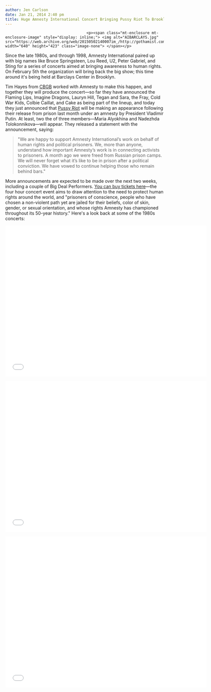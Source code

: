 ```yaml
---
author: Jen Carlson
date: Jan 21, 2014 2:40 pm
title: Huge Amnesty International Concert Bringing Pussy Riot To Brooklyn
---
```


	
										<p><span class="mt-enclosure mt-enclosure-image" style="display: inline;"> <img alt="AIBARCLAYS.jpg" src="https://web.archive.org/web/20150502140007im_/http://gothamist.com/attachments/arts_jen/AIBARCLAYS.jpg" width="640" height="423" class="image-none"> </span></p>

<p>Since the late 1980s, and through 1998, Amnesty International paired up with big names like Bruce Springsteen, Lou Reed, U2, Peter Gabriel, and Sting for a series of concerts aimed at bringing awareness to human rights. On February 5th the organization will bring back the big show; this time around it&apos;s being held at Barclays Center in Brooklyn.</p>

<p>Tim Hayes from <a href="https://web.archive.org/web/20150502140007/http://gothamist.com/tags/cbgb">CBGB</a> worked with Amnesty to make this happen, and together they will produce the concert&#x2014;so far they have announced the Flaming Lips, Imagine Dragons, Lauryn Hill, Tegan and Sara, the Fray, Cold War Kids, Colbie Caillat, and Cake as being part of the lineup, and today they just announced that <a href="https://web.archive.org/web/20150502140007/http://gothamist.com/tags/pussyriot">Pussy Riot</a> will be making an appearance following their release from prison last month under an amnesty by President Vladimir Putin. At least, two the of three members&#x2014;Maria Alyokhina and Nadezhda Tolokonnikova&#x2014;will appear. They released a statement with the announcement, saying:</p><blockquote>&quot;We are happy to support Amnesty International&#x2019;s work on behalf of human rights and political prisoners. We, more than anyone, understand how important Amnesty&#x2019;s work is in connecting activists to prisoners. A month ago we were freed from Russian prison camps. We will never forget what it&#x2019;s like to be in prison after a political conviction. We have vowed to continue helping those who remain behind bars.&quot;</blockquote>More announcements are expected to be made over the next two weeks, including a couple of Big Deal Performers. <a href="https://web.archive.org/web/20150502140007/http://www.amnestyusa.org/Feb5concert">You can buy tickets here</a>&#x2014;the four hour concert event aims to draw attention to the need to protect human rights around the world, and &quot;prisoners of conscience, people who have chosen a non-violent path yet are jailed for their beliefs, color of skin, gender, or sexual orientation, and whose rights Amnesty has championed throughout its 50-year history.&quot; Here&apos;s a look back at some of the 1980s concerts: <p></p>

<p><iframe width="640" height="480" src="//web.archive.org/web/20150502140007if_/http://www.youtube.com/embed/Ya6BLXb9OjQ" frameborder="0" allowfullscreen></iframe></p>

<p><iframe width="640" height="480" src="//web.archive.org/web/20150502140007if_/http://www.youtube.com/embed/TbEr240Tfsk" frameborder="0" allowfullscreen></iframe></p>

<p><iframe width="640" height="480" src="//web.archive.org/web/20150502140007if_/http://www.youtube.com/embed/drnvaBb48wU" frameborder="0" allowfullscreen></iframe></p>					
										
									
				